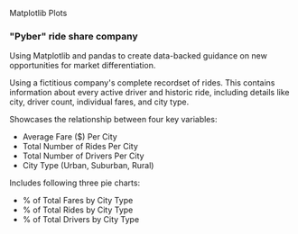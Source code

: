 Matplotlib Plots

### "Pyber" ride share company

Using Matplotlib and pandas to create data-backed guidance on new opportunities for market differentiation.

Using a fictitious company's complete recordset of rides. This contains information about every active driver and historic ride, including details like city, driver count, individual fares, and city type.

Showcases the relationship between four key variables:

* Average Fare ($) Per City
* Total Number of Rides Per City
* Total Number of Drivers Per City
* City Type (Urban, Suburban, Rural)

Includes following three pie charts:

* % of Total Fares by City Type
* % of Total Rides by City Type
* % of Total Drivers by City Type
